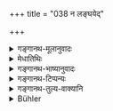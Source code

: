 +++
title = "038 न लङ्घयेद्"

+++

<details><summary>गङ्गानथ-मूलानुवादः</summary>

He shall not step over the rope to which a calf is tied; he shall not run when it is raining; he shall not look at his own figure in water; such is the established rule.—(38).
</details>

<details><summary>मेधातिथिः</summary>

वत्सबन्धनार्था रज्जुर् **वत्सतन्त्री** वत्सपङ्क्तिर् वा, तां **न लङ्घयेन्** नापक्रामेत् । तथा च गौतमः- "नोपरि वत्सतन्त्रीं गच्छेत्" (ग्ध् ९.५२) । **स्वरूपं** शरीरसंस्थानम् । स्वग्रहणात् परस्य रूपप्रेक्षणं न पर्युदस्यते । **इति धारणा** एष निश्चयः शास्त्रेषु ॥ ४.३८ ॥
</details>

<details><summary>गङ्गानथ-भाष्यानुवादः</summary>

‘*Vatsatantrī*’ is the rope to which the calf is tethered; or, it may mean ‘a line of calves.’ This ‘*he shall* *not* *step over*’— not cross over. Says Gautama (9.52)—‘One shall not pass over the *vatsatantrī*.’

‘*Figure*’—shape of the body.

‘*Own*’— The addition of this implies that looking at the figure of other persons is not forbidden.

‘*Such is the established rule*,’—ordained in the scriptures—(38).
</details>

<details><summary>गङ्गानथ-टिप्पन्यः</summary>

This verse is quoted in *Saṃskāramayūkha* (p. 71), which explains
‘*vatsatantrī*’ as ‘the rope to which a calf is tied’, and quotes
Haradatta to the effect that ‘*vatsa*’ here stands for the entire
*bovine species*.
</details>

<details><summary>गङ्गानथ-तुल्य-वाक्यानि</summary>

*Gautama* (9.52).—‘He shall not go over the rope to which a calf is
tied.’

*Baudhāyana* (2.2-36).—\[Same as above.\]

*Āpastamba Dharmasūtra* (1.31.13).—\[Same as above.\]

*Vaśiṣṭha* (12.5).—‘He shall not cross over the rope to which the calf
is tied, when it is spread out.’

*Viṣṇu* (71.23).—‘He shall not look at his own reflection in water, or
in oil.’

Do. (63.42-43).—‘He shall not cross over the rope to which the calf is
tied; he shall not run while it is raining.’ *Āśvalāyana Gṛhyasūtra*
(3.9.6).—He shall not bathe during the night; he shall not bathe naked;
he shall not sleep naked; he shall not look at a naked woman,
except......; he shall not run while it is raining.’

*Pāraṣkara* (2.7.8).—‘He shall not look at himself in water.’

*Gobhila* (3.5.11).—‘He shall not run while it is raining.’
</details>

<details><summary>Bühler</summary>

038	Let him not step over a rope to which a calf is tied, let him not run when it rains, and let him not look at his own image in water; that is a settled rule.
</details>
